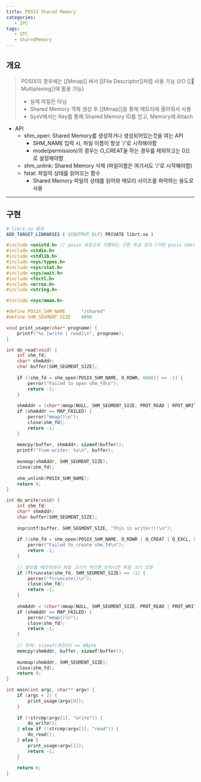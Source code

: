 ```yaml
---
title: POSIX Shared Memory
categories:
   - IPC
tags:
   - IPC
   - SharedMemory
---
```


## 개요

>POSIX의 경우에는 [[Mmap]] 써서 [[File Descriptor]]처럼 사용 가능 (I/O [[📌Multiplexing]]에 활용 가능)
>
>- 실제 파일은 아님
>- Shared Memory 객체 생성 후 [[Mmap]]을 통해 메모리에 올려줘서 사용
>  - SysV에서는 Key를 통해 Shared Memory ID를 얻고, Memory에 Attach

- API
  - shm_open: Shared Memory를 생성하거나 생성되어있는것을 여는 API
    - SHM_NAME 입력 시, 파일 이름이 항상 '/'로 시작해야함
    - mode(permission)의 경우는 O_CREAT을 하는 경우를 제외하고는 0으로 설정해야함
  - shm_unlink: Shared Memory 삭제 (파일이름은 여기서도 '/'로 시작해야함)
  - fstat: 파일의 상태를 읽어오는 함수
    - Shared Memory 파일의 상태를 읽어와 메모리 사이즈를 파악하는 용도로 사용

---
## 구현

```cmake	
# librt.so 필요
ADD_TARGET_LIBRARIES ( ${OUTPUT_ELF} PRIVATE librt.so )
```

```c
#include <unistd.h>	// posix 표준으로 식별되는 구현 특성 정의 (이번 posix shm이랑은 큰 관련 X)
#include <stdio.h>
#include <stdlib.h>
#include <sys/types.h>
#include <sys/stat.h>
#include <sys/wait.h>
#include <fnctl.h>
#include <errno.h>
#include <string.h>

#include <sys/mman.h>

#define POSIX_SHM_NAME		"/shared"
#define SHM_SEGMENT_SIZE	4096

void print_usage(char* progname) {
    printf("%s [write | read]\n", progname);
}

int do_read(void) {
    int shm_fd;
    char* shmAddr;
    char buffer[SHM_SEGMENT_SIZE];
    
    if ((shm_fd = shm_open(POSIX_SHM_NAME, O_RDWR, 0666)) == -1) {
        perror("Failed to open shm_fd\n");
        return -1;
    }
    
    shmAddr = (char*)mmap(NULL, SHM_SEGMENT_SIZE, PROT_READ | RPOT_WRITE, MAP_SHARED, shm_fd, 0);
    if (shmAddr == MAP_FAILED) {
        perror("mmap()\n");
        close(shm_fd);
        return -1;
    }
    
    memcpy(buffer, shmAddr, sizeof(buffer));
    printf("from writer: %s\n", buffer);
    
    munmap(shmAddr, SHM_SEGMENT_SIZE);
    close(shm_fd);
    
    shm_unlink(POSIX_SHM_NAME);
    return 0;
}

int do_write(void) {
    int shm_fd;
    char* shmAddr;
    char buffer[SHM_SEGMENT_SIZE];
    
    snprintf(buffer, SHM_SEGMENT_SIZE, "This is writer!!!\n");
    
    if ((shm_fd = shm_open(POSIX_SHM_NAME, O_RDWR | O_CREAT | O_EXCL, 0666)) == -1) {
        perror("Failed to create shm_fd\n");
        return -1;
    }
    
    // 할당될 메모리보다 파일 크기가 작으면 안되니깐 파일 크기 조정
    if (ftruncate(shm_fd, SHM_SEGMENT_SIZE) == -1) {
        perror("ftruncate()\n");
        close(shm_fd);
        return -1;
    }
    
    shmAddr = (char*)mmap(NULL, SHM_SEGMENT_SIZE, PROT_READ | PROT_WRITE, MAP_SHARED, shm_fd, 0);
    if (shmAddr == MAP_FAILED) {
        perror("mmap()\n");
        close(shm_fd);
        return -1;
	}
   
    // 주의: sizeof(포인터) == 8Byte
    memcpy(shmAddr, buffer, sizeof(buffer));
    
    munmap(shmAddr, SHM_SEGMENT_SIZE);
    close(shm_fd);
    return 0;
}

int main(int argc, char** argv) {
    if (argc < 2) {
        print_usage(argv[0]);
    }
    
    if (!strcmp(argv[1], "write")) {
        do_write();
    } else if (!strcmp(argv[1], "read")) {
        do_read();
    } else {
        print_usage(argv[1]);
        return -1;
    }
    
    return 0;
}
```
